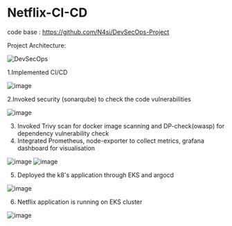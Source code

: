 # Netflix-CI-CD

code base : https://github.com/N4si/DevSecOps-Project

Project Architecture:

![DevSecOps](https://github.com/user-attachments/assets/db86bba7-55d4-4b93-a7ea-befd5a981b7c)

1.Implemented CI/CD

![image](https://github.com/user-attachments/assets/a94b888f-66a6-4900-9f24-bc234cc85a20)

2.Invoked security (sonarqube) to check the code vulnerabilities

![image](https://github.com/user-attachments/assets/109b9b8e-b068-4974-aefe-7f488ad1c1b0)

3. Invoked Trivy scan for docker image scanning and DP-check(owasp) for dependency vulnerability check
4. Integrated Prometheus, node-exporter to collect metrics, grafana dashboard for visualisation

![image](https://github.com/user-attachments/assets/51acad10-385e-4b00-9f26-b12c8b7f084b)
![image](https://github.com/user-attachments/assets/49e927ac-bea0-42b8-bb75-345639a4a605)

5. Deployed the k8's application through EKS and argocd

![image](https://github.com/user-attachments/assets/4433086e-b21d-4c3d-9d9b-cb5b7bfaed44)

6. Netflix application is running on EKS cluster

![image](https://github.com/user-attachments/assets/db1b45ce-3f0f-4fd2-9604-a99318971e4b)






